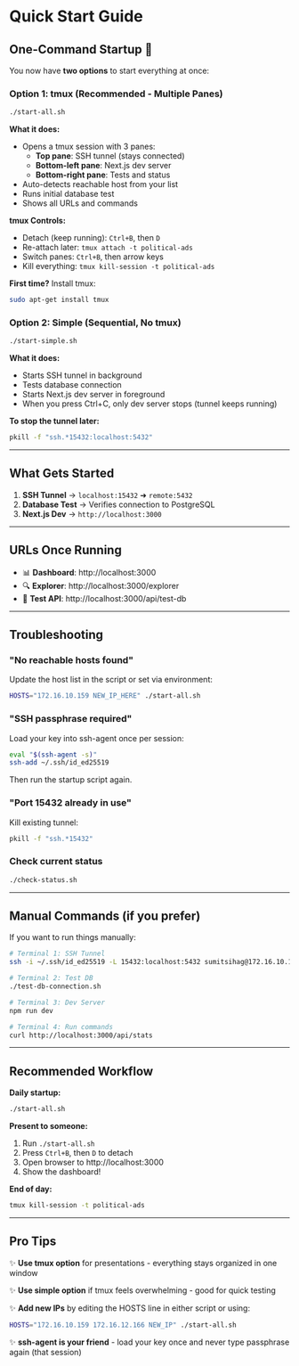 # Quick Start Guide

## One-Command Startup 🚀

You now have **two options** to start everything at once:

### Option 1: tmux (Recommended - Multiple Panes)
```bash
./start-all.sh
```

**What it does:**
- Opens a tmux session with 3 panes:
  - **Top pane**: SSH tunnel (stays connected)
  - **Bottom-left pane**: Next.js dev server
  - **Bottom-right pane**: Tests and status
- Auto-detects reachable host from your list
- Runs initial database test
- Shows all URLs and commands

**tmux Controls:**
- Detach (keep running): `Ctrl+B`, then `D`
- Re-attach later: `tmux attach -t political-ads`
- Switch panes: `Ctrl+B`, then arrow keys
- Kill everything: `tmux kill-session -t political-ads`

**First time?** Install tmux:
```bash
sudo apt-get install tmux
```

### Option 2: Simple (Sequential, No tmux)
```bash
./start-simple.sh
```

**What it does:**
- Starts SSH tunnel in background
- Tests database connection
- Starts Next.js dev server in foreground
- When you press Ctrl+C, only dev server stops (tunnel keeps running)

**To stop the tunnel later:**
```bash
pkill -f "ssh.*15432:localhost:5432"
```

---

## What Gets Started

1. **SSH Tunnel** → `localhost:15432` ➜ `remote:5432`
2. **Database Test** → Verifies connection to PostgreSQL
3. **Next.js Dev** → `http://localhost:3000`

---

## URLs Once Running

- 📊 **Dashboard**: http://localhost:3000
- 🔍 **Explorer**: http://localhost:3000/explorer
- 🧪 **Test API**: http://localhost:3000/api/test-db

---

## Troubleshooting

### "No reachable hosts found"
Update the host list in the script or set via environment:
```bash
HOSTS="172.16.10.159 NEW_IP_HERE" ./start-all.sh
```

### "SSH passphrase required"
Load your key into ssh-agent once per session:
```bash
eval "$(ssh-agent -s)"
ssh-add ~/.ssh/id_ed25519
```

Then run the startup script again.

### "Port 15432 already in use"
Kill existing tunnel:
```bash
pkill -f "ssh.*15432"
```

### Check current status
```bash
./check-status.sh
```

---

## Manual Commands (if you prefer)

If you want to run things manually:

```bash
# Terminal 1: SSH Tunnel
ssh -i ~/.ssh/id_ed25519 -L 15432:localhost:5432 sumitsihag@172.16.10.159 -N

# Terminal 2: Test DB
./test-db-connection.sh

# Terminal 3: Dev Server
npm run dev

# Terminal 4: Run commands
curl http://localhost:3000/api/stats
```

---

## Recommended Workflow

**Daily startup:**
```bash
./start-all.sh
```

**Present to someone:**
1. Run `./start-all.sh`
2. Press `Ctrl+B`, then `D` to detach
3. Open browser to http://localhost:3000
4. Show the dashboard!

**End of day:**
```bash
tmux kill-session -t political-ads
```

---

## Pro Tips

✨ **Use tmux option** for presentations - everything stays organized in one window

✨ **Use simple option** if tmux feels overwhelming - good for quick testing

✨ **Add new IPs** by editing the HOSTS line in either script or using:
```bash
HOSTS="172.16.10.159 172.16.12.166 NEW_IP" ./start-all.sh
```

✨ **ssh-agent is your friend** - load your key once and never type passphrase again (that session)
